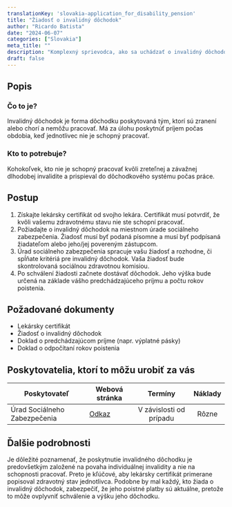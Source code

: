 ```yaml
---
translationKey: 'slovakia-application_for_disability_pension'
title: "Žiadosť o invalidný dôchodok"
author: "Ricardo Batista"
date: "2024-06-07"
categories: ["Slovakia"]
meta_title: ""
description: "Komplexný sprievodca, ako sa uchádzať o invalidný dôchodok"
draft: false
---
```


## Popis
### Čo to je?
Invalidný dôchodok je forma dôchodku poskytovaná tým, ktorí sú zranení alebo chorí a nemôžu pracovať. Má za úlohu poskytnúť príjem počas obdobia, keď jednotlivec nie je schopný pracovať.

### Kto to potrebuje?
Kohokoľvek, kto nie je schopný pracovať kvôli zreteľnej a závažnej dlhodobej invalidite a prispieval do dôchodkového systému počas práce.

## Postup
1. Získajte lekársky certifikát od svojho lekára. Certifikát musí potvrdiť, že kvôli vašemu zdravotnému stavu nie ste schopní pracovať.
2. Požiadajte o invalidný dôchodok na miestnom úrade sociálneho zabezpečenia. Žiadosť musí byť podaná písomne a musí byť podpísaná žiadateľom alebo jeho/jej povereným zástupcom.
3. Úrad sociálneho zabezpečenia spracuje vašu žiadosť a rozhodne, či spĺňate kritériá pre invalidný dôchodok. Vaša žiadosť bude skontrolovaná sociálnou zdravotnou komisiou.
4. Po schválení žiadosti začnete dostávať dôchodok. Jeho výška bude určená na základe vášho predchádzajúceho príjmu a počtu rokov poistenia.

## Požadované dokumenty
- Lekársky certifikát
- Žiadosť o invalidný dôchodok
- Doklad o predchádzajúcom príjme (napr. výplatné pásky)
- Doklad o odpočítaní rokov poistenia

## Poskytovatelia, ktorí to môžu urobiť za vás

| Poskytovateľ   |      Webová stránka     |     Termíny    |       Náklady      |
| --------------- | --------------- |  :-------------: | :-------------: |
| Úrad Sociálneho Zabezpečenia      |  [Odkaz](https://www.socpoist.sk/)       |      V závislosti od prípadu      |        Rôzne       |

## Ďalšie podrobnosti
Je dôležité poznamenať, že poskytnutie invalidného dôchodku je predovšetkým založené na povaha individuálnej invalidity a nie na schopnosti pracovať. Preto je kľúčové, aby lekársky certifikát primerane popisoval zdravotný stav jednotlivca. Podobne by mal každý, kto žiada o invalidný dôchodok, zabezpečiť, že jeho poistné platby sú aktuálne, pretože to môže ovplyvniť schválenie a výšku jeho dôchodku.